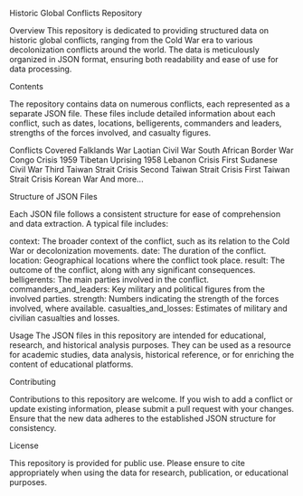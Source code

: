 Historic Global Conflicts Repository

Overview
This repository is dedicated to providing structured data on historic global conflicts, ranging from the Cold War era to various decolonization conflicts around the world. The data is meticulously organized in JSON format, ensuring both readability and ease of use for data processing.

Contents

The repository contains data on numerous conflicts, each represented as a separate JSON file. These files include detailed information about each conflict, such as dates, locations, belligerents, commanders and leaders, strengths of the forces involved, and casualty figures.

Conflicts Covered
Falklands War
Laotian Civil War
South African Border War
Congo Crisis
1959 Tibetan Uprising
1958 Lebanon Crisis
First Sudanese Civil War
Third Taiwan Strait Crisis
Second Taiwan Strait Crisis
First Taiwan Strait Crisis
Korean War
And more...

Structure of JSON Files

Each JSON file follows a consistent structure for ease of comprehension and data extraction. A typical file includes:

context: The broader context of the conflict, such as its relation to the Cold War or decolonization movements.
date: The duration of the conflict.
location: Geographical locations where the conflict took place.
result: The outcome of the conflict, along with any significant consequences.
belligerents: The main parties involved in the conflict.
commanders_and_leaders: Key military and political figures from the involved parties.
strength: Numbers indicating the strength of the forces involved, where available.
casualties_and_losses: Estimates of military and civilian casualties and losses.

Usage
The JSON files in this repository are intended for educational, research, and historical analysis purposes. They can be used as a resource for academic studies, data analysis, historical reference, or for enriching the content of educational platforms.

Contributing

Contributions to this repository are welcome. If you wish to add a conflict or update existing information, please submit a pull request with your changes. Ensure that the new data adheres to the established JSON structure for consistency.

License

This repository is provided for public use. Please ensure to cite appropriately when using the data for research, publication, or educational purposes.

